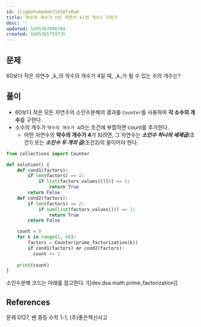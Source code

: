 ```yaml
---
id: 1lxg6ehu6mdob71k50fz0um
title: 약수의 개수가 n인 자연수 k(의 개수) 구하기
desc: ''
updated: 1695367896764
created: 1695365759735
---
```


## 문제
60보다 작은 자연수 _k_의 약수의 개수가 4일 때, _k_가 될 수 있는 수의 개수는?

## 풀이
- 60보다 작은 모든 자연수의 소인수분해의 결과를 `Counter`를 사용하여 **각 소수의 개수**를 구한다.
- 소수의 개수가 `약수의 개수가 4`라는 조건에 부합하면 count를 추가한다.
    - 어떤 자연수의 **약수의 개수가 4**가 되려면, 그 자연수는 **_소인수 하나의 세제곱_**(조건1) 또는 **_소인수 두 개의 곱_**(조건2)의 꼴이어야 한다.

```python
from collections import Counter

def solution() {
    def cond1(factors):
        if len(factors) == 1:
            if list(factors.values())[0] == 3:
                return True
        return False
    def cond2(factors):
        if len(factors) == 2:
            if sum(list(factors.values())) == 2:
                return True
        return False

    count = 0
    for k in range(1, 60):
        factors = Counter(prime_factorization(k))
        if cond1(factors) or cond2(factors):
          count += 1
    
    print(count)
}
```

소인수분해 코드는 아래를 참고한다.
![[dev.dsa.math.prime_factorization]]

## References
문제 0127, 쎈 중등 수학 1-1, (주)좋은책신사고